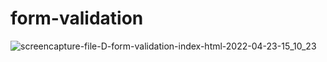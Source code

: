# form-validation
![screencapture-file-D-form-validation-index-html-2022-04-23-15_10_23](https://user-images.githubusercontent.com/91652722/164889304-5c6a8da7-f7db-4783-bb1c-048731b7c181.png)
